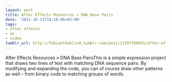 ```yaml
---
layout: post
title: After Effects Resources » DNA Base Pairs
date: '2011-10-13T18:18:06+02:00'
tags:
- after effects
- ae
- video
tumblr_url: http://fabiantheblind.tumblr.com/post/11397760991/after-effects-resources-dna-base-pairs
---
```

After Effects Resources » DNA Base PairsThis is a simple expression project that draws two lines of text with matching DNA sequence pairs. By modifying and expanding the code, you can of course draw other patterns as well – from binary code to matching groups of words.
